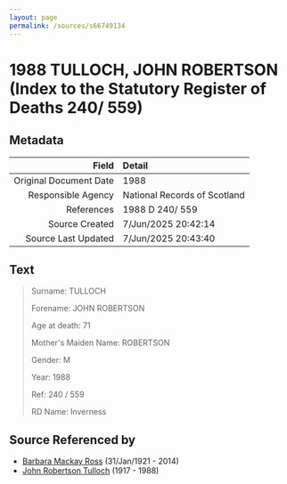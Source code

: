 ```yaml
---
layout: page
permalink: /sources/s66749134
---
```


# 1988 TULLOCH, JOHN ROBERTSON (Index to the Statutory Register of Deaths 240/ 559)

## Metadata
Field | Detail
---:|:---
Original Document Date | 1988
Responsible Agency | National Records of Scotland
References | 1988 D 240/ 559
Source Created | 7/Jun/2025 20:42:14
Source Last Updated | 7/Jun/2025 20:43:40

## Text

> Surname: TULLOCH
>
> Forename: JOHN ROBERTSON
>
> Age at death: 71
>
> Mother's Maiden Name: ROBERTSON
>
> Gender: M
>
> Year: 1988
>
> Ref: 240 / 559
>
> RD Name: Inverness
>

## Source Referenced by

* [Barbara Mackay Ross](../people/@63405204@-barbara-mackay-ross-b1921-1-31-d2014.md) (31/Jan/1921 - 2014)
* [John Robertson Tulloch](../people/@44608948@-john-robertson-tulloch-b1917-d1988.md) (1917 - 1988)
